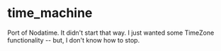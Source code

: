 # time_machine

Port of Nodatime.
It didn't start that way. I just wanted some TimeZone functionality -- but, I don't know how to stop.
